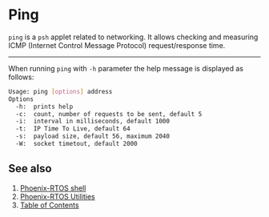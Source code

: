# Ping

`ping` is a `psh` applet related to networking. It allows checking and measuring ICMP
(Internet Control Message Protocol) request/response time.

---

When running `ping` with `-h` parameter the help message is displayed as follows:

```bash
Usage: ping [options] address
Options
  -h:  prints help
  -c:  count, number of requests to be sent, default 5
  -i:  interval in milliseconds, default 1000
  -t:  IP Time To Live, default 64
  -s:  payload size, default 56, maximum 2040
  -W:  socket timetout, default 2000
```

## See also

1. [Phoenix-RTOS shell](psh.md)
2. [Phoenix-RTOS Utilities](README.md)
3. [Table of Contents](../README.md)

